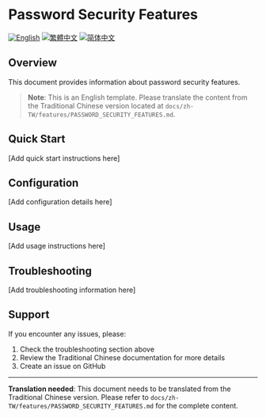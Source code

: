 # Password Security Features

[![English](https://img.shields.io/badge/Language-English-blue)](PASSWORD_SECURITY_FEATURES.md)
[![繁體中文](https://img.shields.io/badge/Language-繁體中文-red)](../zh-TW/features/PASSWORD_SECURITY_FEATURES.md)
[![简体中文](https://img.shields.io/badge/Language-简体中文-green)](../zh-CN/features/PASSWORD_SECURITY_FEATURES.md)

## Overview

This document provides information about password security features.

> **Note**: This is an English template. Please translate the content from the Traditional Chinese version located at `docs/zh-TW/features/PASSWORD_SECURITY_FEATURES.md`.

## Quick Start

[Add quick start instructions here]

## Configuration

[Add configuration details here]

## Usage

[Add usage instructions here]

## Troubleshooting

[Add troubleshooting information here]

## Support

If you encounter any issues, please:
1. Check the troubleshooting section above
2. Review the Traditional Chinese documentation for more details
3. Create an issue on GitHub

---

**Translation needed**: This document needs to be translated from the Traditional Chinese version. Please refer to `docs/zh-TW/features/PASSWORD_SECURITY_FEATURES.md` for the complete content.